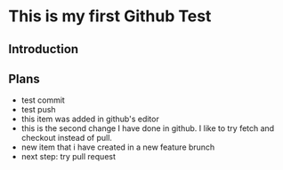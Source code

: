 # This is my first Github Test

## Introduction

## Plans
* test commit
* test push
* this item was added in github's editor
* this is the second change I have done in github. I like to try fetch and checkout instead of pull.
* new item that i have created in a new feature brunch
* next step: try pull request
